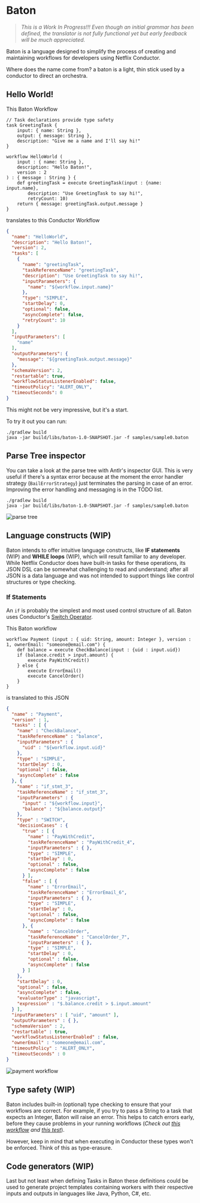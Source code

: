# Baton

> _This is a Work In Progress!!! Even though an initial grammar has been defined, the translator
is not fully functional yet but early feedback will be much appreciated._

Baton is a language designed to simplify the process of creating and maintaining workflows
for developers using Netflix Conductor.

Where does the name come from? a baton is a light, thin stick used by a conductor to direct an orchestra.

## Hello World!

This Baton Workflow

```
// Task declarations provide type safety
task GreetingTask {
    input: { name: String },
    output: { message: String },
    description: "Give me a name and I'll say hi!"
}

workflow HelloWorld (
    input : { name: String },
    description: "Hello Baton!",
    version : 2
) : { message : String } {
    def greetingTask = execute GreetingTask(input : {name: input.name},
        description: "Use GreetingTask to say hi!",
        retryCount: 10)
    return { message: greetingTask.output.message }
}
```

translates to this Conductor Workflow

```json
{
  "name": "HelloWorld",
  "description": "Hello Baton!",
  "version": 2,
  "tasks": [
    {
      "name": "greetingTask",
      "taskReferenceName": "greetingTask",
      "description": "Use GreetingTask to say hi!",
      "inputParameters": {
        "name": "${workflow.input.name}"
      },
      "type": "SIMPLE",
      "startDelay": 0,
      "optional": false,
      "asyncComplete": false,
      "retryCount": 10
    }
  ],
  "inputParameters": [
    "name"
  ],
  "outputParameters": {
    "message": "${greetingTask.output.message}"
  },
  "schemaVersion": 2,
  "restartable": true,
  "workflowStatusListenerEnabled": false,
  "timeoutPolicy": "ALERT_ONLY",
  "timeoutSeconds": 0
}
```

This might not be very impressive, but it's a start.

To try it out you can run:

```shell
./gradlew build
java -jar build/libs/baton-1.0-SNAPSHOT.jar -f samples/sample0.baton
```

## Parse Tree inspector

You can take a look at the parse tree with Antlr's inspector GUI. This is very useful if there's a syntax error
because at the moment the error handler strategy (`BailErrorStrategy`) just terminates the parsing in case of an error.
Improving the error handling and messaging is in the TODO list.

```shell
./gradlew build
java -jar build/libs/baton-1.0-SNAPSHOT.jar -f samples/sample0.baton
```

![parse tree](docs/images/parse-tree-sample0.png)

## Language constructs (WIP)

Baton intends to offer intuitive language constructs, like **IF statements** (WIP) and **WHILE loops** (WIP), which
will result familiar to any developer. While Netflix Conductor does have built-in tasks for these operations,
its JSON DSL can be somewhat challenging to read and understand; after all JSON is a data language and was
not intended to support things like control structures or type checking.

### If Statements

An `if` is probably the simplest and most used control structure of all. Baton uses Conductor's [Switch Operator](https://conductor.netflix.com/reference-docs/switch-task.html).

This Baton workflow
```
workflow Payment (input : { uid: String, amount: Integer }, version : 1, ownerEmail: "someone@email.com") {
    def balance = execute CheckBalance(input : {uid : input.uid})
    if (balance.credit > input.amount) {
        execute PayWithCredit()
    } else {
        execute ErrorEmail()
        execute CancelOrder()
    }
}
```

is translated to this JSON
```json
{
  "name" : "Payment",
  "version" : 1,
  "tasks" : [ {
    "name" : "CheckBalance",
    "taskReferenceName" : "balance",
    "inputParameters" : {
      "uid" : "${workflow.input.uid}"
    },
    "type" : "SIMPLE",
    "startDelay" : 0,
    "optional" : false,
    "asyncComplete" : false
  }, {
    "name" : "if_stmt_3",
    "taskReferenceName" : "if_stmt_3",
    "inputParameters" : {
      "input" : "${workflow.input}",
      "balance" : "${balance.output}"
    },
    "type" : "SWITCH",
    "decisionCases" : {
      "true" : [ {
        "name" : "PayWithCredit",
        "taskReferenceName" : "PayWithCredit_4",
        "inputParameters" : { },
        "type" : "SIMPLE",
        "startDelay" : 0,
        "optional" : false,
        "asyncComplete" : false
      } ],
      "false" : [ {
        "name" : "ErrorEmail",
        "taskReferenceName" : "ErrorEmail_6",
        "inputParameters" : { },
        "type" : "SIMPLE",
        "startDelay" : 0,
        "optional" : false,
        "asyncComplete" : false
      }, {
        "name" : "CancelOrder",
        "taskReferenceName" : "CancelOrder_7",
        "inputParameters" : { },
        "type" : "SIMPLE",
        "startDelay" : 0,
        "optional" : false,
        "asyncComplete" : false
      } ]
    },
    "startDelay" : 0,
    "optional" : false,
    "asyncComplete" : false,
    "evaluatorType" : "javascript",
    "expression" : "$.balance.credit > $.input.amount"
  } ],
  "inputParameters" : [ "uid", "amount" ],
  "outputParameters" : { },
  "schemaVersion" : 2,
  "restartable" : true,
  "workflowStatusListenerEnabled" : false,
  "ownerEmail" : "someone@email.com",
  "timeoutPolicy" : "ALERT_ONLY",
  "timeoutSeconds" : 0
}
```

![payment workflow](docs/images/payement_wf.png)

## Type safety (WIP)

Baton includes built-in (optional) type checking to ensure that your workflows are correct.
For example, if you try to pass a String to a task that expects an Integer,
Baton will raise an error. This helps to catch errors early,
before they cause problems in your running workflows (_Check
out [this workflow](https://github.com/jmigueprieto/baton/blob/15e4d7aefd5c9a0e1414d76a3686f69bfee4139c/src/test/resources/invalid-task-input.baton#L18)
and [this test](https://github.com/jmigueprieto/baton/blob/15e4d7aefd5c9a0e1414d76a3686f69bfee4139c/src/test/java/mprieto/baton/workflows/WorkflowListenerTest.java#L65)_).

However, keep in mind that when executing in Conductor these types won't be enforced. Think of this as type-erasure.

## Code generators (WIP)

Last but not least when defining Tasks in Baton these definitions could be used to generate
project templates containing workers with their respective inputs and outputs in languages like Java, Python, C#, etc.


